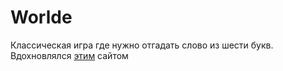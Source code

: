 # Worlde

Классическая игра где нужно отгадать слово из шести букв. Вдохновлялся [этим](https://wordleplay.com/ru/) сайтом